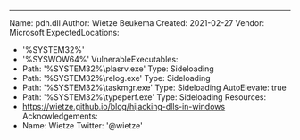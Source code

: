 ---
Name: pdh.dll
Author: Wietze Beukema
Created: 2021-02-27
Vendor: Microsoft
ExpectedLocations:
- '%SYSTEM32%'
- '%SYSWOW64%'
VulnerableExecutables:
- Path: '%SYSTEM32%\plasrv.exe'
  Type: Sideloading
- Path: '%SYSTEM32%\relog.exe'
  Type: Sideloading
- Path: '%SYSTEM32%\taskmgr.exe'
  Type: Sideloading
  AutoElevate: true
- Path: '%SYSTEM32%\typeperf.exe'
  Type: Sideloading
Resources:
- https://wietze.github.io/blog/hijacking-dlls-in-windows
Acknowledgements:
- Name: Wietze
  Twitter: '@wietze'
